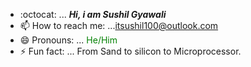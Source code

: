 

- :octocat: ...<i> <b>Hi, i am Sushil Gyawali</b></i>
- 📫 How to reach me: ...<span style="color: green">itsushil100@outlook.com</span>
- 😄 Pronouns: ... <span style="color: green">He/Him</span>
- ⚡ Fun fact: ... From Sand to silicon to Microprocessor.

